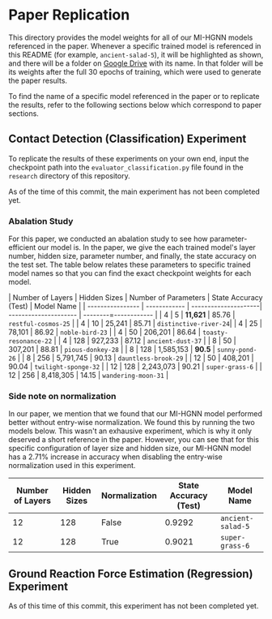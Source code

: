 # Paper Replication

This directory provides the model weights for all of our MI-HGNN models referenced in the paper. Whenever a specific trained model is referenced in this README (for example, `ancient-salad-5`), it will be highlighted as shown, and there will be a folder on [Google Drive](https://drive.google.com/drive/folders/1NS5H_JIXW-pORyQUR15-t3mzf2byG26v?usp=sharing) with its name. In that folder will be its weights after the full 30 epochs of training, which were used to generate the paper results.

To find the name of a specific model referenced in the paper or to replicate the results, refer to the following sections below which correspond to paper sections.

## Contact Detection (Classification) Experiment

To replicate the results of these experiments on your own end, input the checkpoint path into the `evaluator_classification.py` file found in the `research` directory of this repository.

As of the time of this commit, the main experiment has not been completed yet.

### Abalation Study

For this paper, we conducted an abalation study to see how parameter-efficient our model is. In the paper, we give the each trained model's layer number, hidden size, parameter number, and finally, the state accuracy on the test set. The table below relates these parameters to specific trained model names so that you can find the exact checkpoint weights for each model.

| Number of Layers | Hidden Sizes | Number of Parameters | State Accuracy (Test) | Model Name            |
| ---------------- | ------------ | ---------------------| --------------------- | --------=------------ |
| 4                | 5            | **11,621**           | 85.76                 | `restful-cosmos-25`   |
| 4                | 10           | 25,241               | 85.71                 | `distinctive-river-24`|
| 4                | 25           | 78,101               | 86.92                 | `noble-bird-23`       |
| 4                | 50           | 206,201              | 86.64                 | `toasty-resonance-22` |
| 4                | 128          | 927,233              | 87.12                 | `ancient-dust-37`     |
| 8                | 50           | 307,201              | 88.81                 | `pious-donkey-28`     |
| 8                | 128          | 1,585,153            | **90.5**              | `sunny-pond-26`       |
| 8                | 256          | 5,791,745            | 90.13                 | `dauntless-brook-29`  |
| 12               | 50           | 408,201              | 90.04                 | `twilight-sponge-32`  |
| 12               | 128          | 2,243,073            | 90.21                 | `super-grass-6`       |
| 12               | 256          | 8,418,305            | 14.15                 | `wandering-moon-31`   |

### Side note on normalization

In our paper, we mention that we found that our MI-HGNN model performed better without entry-wise normalization. We found this by running the two models below. This wasn't an exhausive experiment, which is why it only deserved a short reference in the paper. However, you can see that for this specific configuration of layer size and hidden size, our MI-HGNN model has a 2.71% increase in accuracy when disabling the entry-wise normalization used in this experiment.

| Number of Layers | Hidden Sizes | Normalization | State Accuracy (Test) | Model Name        |
| ---------------- | ------------ | --------------| --------------------- | ----------------- |
| 12               | 128          | False         | 0.9292                | `ancient-salad-5` |
| 12               | 128          | True          | 0.9021                | `super-grass-6`   |

## Ground Reaction Force Estimation (Regression) Experiment 

As of this time of this commit, this experiment has not been completed yet.